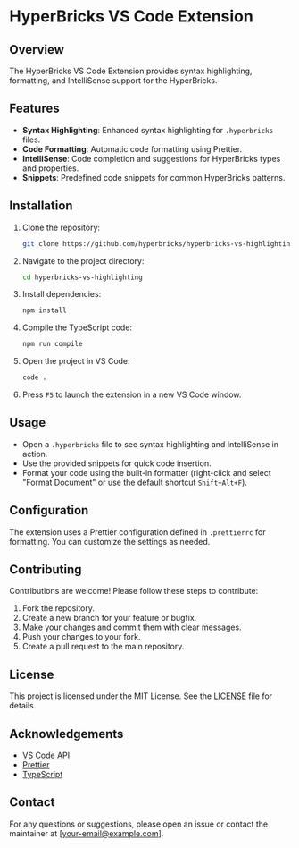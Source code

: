# HyperBricks VS Code Extension

## Overview

The HyperBricks VS Code Extension provides syntax highlighting, formatting, and IntelliSense support for the HyperBricks.

## Features

- **Syntax Highlighting**: Enhanced syntax highlighting for `.hyperbricks` files.
- **Code Formatting**: Automatic code formatting using Prettier.
- **IntelliSense**: Code completion and suggestions for HyperBricks types and properties.
- **Snippets**: Predefined code snippets for common HyperBricks patterns.

## Installation

1. Clone the repository:
    ```sh
    git clone https://github.com/hyperbricks/hyperbricks-vs-highlighting.git
    ```
2. Navigate to the project directory:
    ```sh
    cd hyperbricks-vs-highlighting
    ```
3. Install dependencies:
    ```sh
    npm install
    ```
4. Compile the TypeScript code:
    ```sh
    npm run compile
    ```
5. Open the project in VS Code:
    ```sh
    code .
    ```
6. Press `F5` to launch the extension in a new VS Code window.

## Usage

- Open a `.hyperbricks` file to see syntax highlighting and IntelliSense in action.
- Use the provided snippets for quick code insertion.
- Format your code using the built-in formatter (right-click and select "Format Document" or use the default shortcut `Shift+Alt+F`).

## Configuration

The extension uses a Prettier configuration defined in `.prettierrc` for formatting. You can customize the settings as needed.

## Contributing

Contributions are welcome! Please follow these steps to contribute:

1. Fork the repository.
2. Create a new branch for your feature or bugfix.
3. Make your changes and commit them with clear messages.
4. Push your changes to your fork.
5. Create a pull request to the main repository.

## License

This project is licensed under the MIT License. See the [LICENSE](LICENSE) file for details.

## Acknowledgements

- [VS Code API](https://code.visualstudio.com/api)
- [Prettier](https://prettier.io/)
- [TypeScript](https://www.typescriptlang.org/)

## Contact

For any questions or suggestions, please open an issue or contact the maintainer at [your-email@example.com].